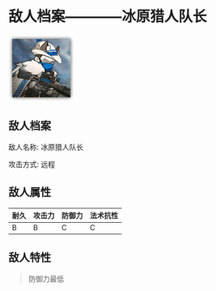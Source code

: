 # 敌人档案————冰原猎人队长

![冰原猎人队长](./eneIcons/冰原猎人队长.png)

## 敌人档案

敌人名称: 冰原猎人队长

攻击方式: 远程

## 敌人属性

| 耐久      | 攻击力  | 防御力 | 法术抗性 |
|---------|------|-----|------|
| B | B | C | C |

## 敌人特性
> 防御力最低
